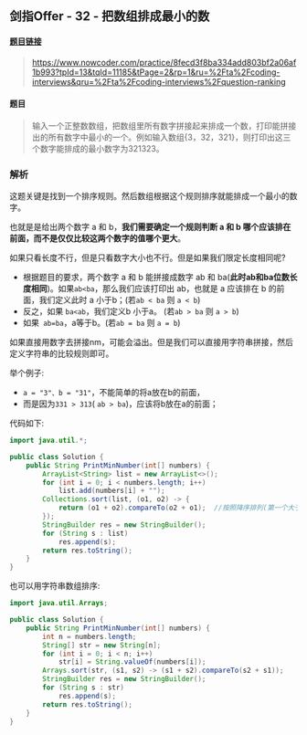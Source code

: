 ## 剑指Offer - 32 - 把数组排成最小的数

#### [题目链接](https://www.nowcoder.com/practice/8fecd3f8ba334add803bf2a06af1b993?tpId=13&tqId=11185&tPage=2&rp=1&ru=%2Fta%2Fcoding-interviews&qru=%2Fta%2Fcoding-interviews%2Fquestion-ranking)

>https://www.nowcoder.com/practice/8fecd3f8ba334add803bf2a06af1b993?tpId=13&tqId=11185&tPage=2&rp=1&ru=%2Fta%2Fcoding-interviews&qru=%2Fta%2Fcoding-interviews%2Fquestion-ranking

#### 题目

> 输入一个正整数数组，把数组里所有数字拼接起来排成一个数，打印能拼接出的所有数字中最小的一个。例如输入数组{3，32，321}，则打印出这三个数字能排成的最小数字为321323。

### 解析

这题关键是找到一个排序规则。然后数组根据这个规则排序就能排成一个最小的数字。

也就是是给出两个数字 a 和 b，**我们需要确定一个规则判断 a 和 b 哪个应该排在前面，而不是仅仅比较这两个数字的值哪个更大**。

如果只看长度不行，但是只看数字大小也不行。但是如果我们限定长度相同呢?

* 根据题目的要求，两个数字 a 和 b 能拼接成数字 ab 和 ba(**此时ab和ba位数长度相同**)。如果`ab<ba`，那么我们应该打印出 ab，也就是 a 应该排在 b 的前面，我们定义此时 a 小于b；(若`ab < ba` 则 `a < b`)
* 反之，如果 `ba<ab`，我们定义b 小于a。 (若`ab > ba` 则 `a > b`)
* 如果` ab=ba`，a等于b。(若`ab = ba` 则 `a = b`)

如果直接用数字去拼接nm，可能会溢出。但是我们可以直接用字符串拼接，然后定义字符串的比较规则即可。

举个例子:

* `a = "3"、b = "31"`，不能简单的将a放在b的前面，
* 而是因为`331 > 313`( `ab > ba`)，应该将b放在a的前面；

代码如下:

```java
import java.util.*;

public class Solution {
    public String PrintMinNumber(int[] numbers) {
        ArrayList<String> list = new ArrayList<>();
        for (int i = 0; i < numbers.length; i++)
            list.add(numbers[i] + "");
        Collections.sort(list, (o1, o2) -> {
            return (o1 + o2).compareTo(o2 + o1);  //按照降序排列(第一个大于第二个返回1-->升序排列)
        });
        StringBuilder res = new StringBuilder();
        for (String s : list)
            res.append(s);
        return res.toString();
    }
}
```

也可以用字符串数组排序:

```java
import java.util.Arrays;

public class Solution {
    public String PrintMinNumber(int[] numbers) {
        int n = numbers.length;
        String[] str = new String[n];
        for (int i = 0; i < n; i++)
            str[i] = String.valueOf(numbers[i]);
        Arrays.sort(str, (s1, s2) -> (s1 + s2).compareTo(s2 + s1));
        StringBuilder res = new StringBuilder();
        for (String s : str)
            res.append(s);
        return res.toString();
    }
}

```

